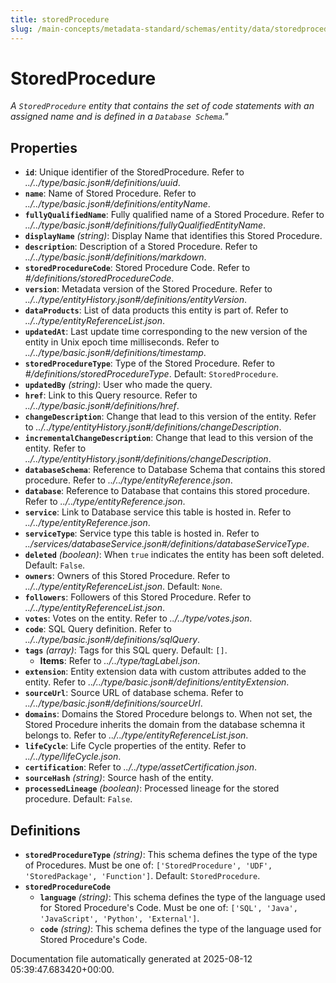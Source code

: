 ```yaml
---
title: storedProcedure
slug: /main-concepts/metadata-standard/schemas/entity/data/storedprocedure
---
```


# StoredProcedure

*A `StoredProcedure` entity that contains the set of code statements with an assigned name  and is defined in a `Database Schema`."*

## Properties

- **`id`**: Unique identifier of the StoredProcedure. Refer to *../../type/basic.json#/definitions/uuid*.
- **`name`**: Name of Stored Procedure. Refer to *../../type/basic.json#/definitions/entityName*.
- **`fullyQualifiedName`**: Fully qualified name of a Stored Procedure. Refer to *../../type/basic.json#/definitions/fullyQualifiedEntityName*.
- **`displayName`** *(string)*: Display Name that identifies this Stored Procedure.
- **`description`**: Description of a Stored Procedure. Refer to *../../type/basic.json#/definitions/markdown*.
- **`storedProcedureCode`**: Stored Procedure Code. Refer to *#/definitions/storedProcedureCode*.
- **`version`**: Metadata version of the Stored Procedure. Refer to *../../type/entityHistory.json#/definitions/entityVersion*.
- **`dataProducts`**: List of data products this entity is part of. Refer to *../../type/entityReferenceList.json*.
- **`updatedAt`**: Last update time corresponding to the new version of the entity in Unix epoch time milliseconds. Refer to *../../type/basic.json#/definitions/timestamp*.
- **`storedProcedureType`**: Type of the Stored Procedure. Refer to *#/definitions/storedProcedureType*. Default: `StoredProcedure`.
- **`updatedBy`** *(string)*: User who made the query.
- **`href`**: Link to this Query resource. Refer to *../../type/basic.json#/definitions/href*.
- **`changeDescription`**: Change that lead to this version of the entity. Refer to *../../type/entityHistory.json#/definitions/changeDescription*.
- **`incrementalChangeDescription`**: Change that lead to this version of the entity. Refer to *../../type/entityHistory.json#/definitions/changeDescription*.
- **`databaseSchema`**: Reference to Database Schema that contains this stored procedure. Refer to *../../type/entityReference.json*.
- **`database`**: Reference to Database that contains this stored procedure. Refer to *../../type/entityReference.json*.
- **`service`**: Link to Database service this table is hosted in. Refer to *../../type/entityReference.json*.
- **`serviceType`**: Service type this table is hosted in. Refer to *../services/databaseService.json#/definitions/databaseServiceType*.
- **`deleted`** *(boolean)*: When `true` indicates the entity has been soft deleted. Default: `False`.
- **`owners`**: Owners of this Stored Procedure. Refer to *../../type/entityReferenceList.json*. Default: `None`.
- **`followers`**: Followers of this Stored Procedure. Refer to *../../type/entityReferenceList.json*.
- **`votes`**: Votes on the entity. Refer to *../../type/votes.json*.
- **`code`**: SQL Query definition. Refer to *../../type/basic.json#/definitions/sqlQuery*.
- **`tags`** *(array)*: Tags for this SQL query. Default: `[]`.
  - **Items**: Refer to *../../type/tagLabel.json*.
- **`extension`**: Entity extension data with custom attributes added to the entity. Refer to *../../type/basic.json#/definitions/entityExtension*.
- **`sourceUrl`**: Source URL of database schema. Refer to *../../type/basic.json#/definitions/sourceUrl*.
- **`domains`**: Domains the Stored Procedure belongs to. When not set, the Stored Procedure inherits the domain from the database schemna it belongs to. Refer to *../../type/entityReferenceList.json*.
- **`lifeCycle`**: Life Cycle properties of the entity. Refer to *../../type/lifeCycle.json*.
- **`certification`**: Refer to *../../type/assetCertification.json*.
- **`sourceHash`** *(string)*: Source hash of the entity.
- **`processedLineage`** *(boolean)*: Processed lineage for the stored procedure. Default: `False`.
## Definitions

- **`storedProcedureType`** *(string)*: This schema defines the type of the type of Procedures. Must be one of: `['StoredProcedure', 'UDF', 'StoredPackage', 'Function']`. Default: `StoredProcedure`.
- **`storedProcedureCode`**
  - **`language`** *(string)*: This schema defines the type of the language used for Stored Procedure's Code. Must be one of: `['SQL', 'Java', 'JavaScript', 'Python', 'External']`.
  - **`code`** *(string)*: This schema defines the type of the language used for Stored Procedure's Code.


Documentation file automatically generated at 2025-08-12 05:39:47.683420+00:00.
